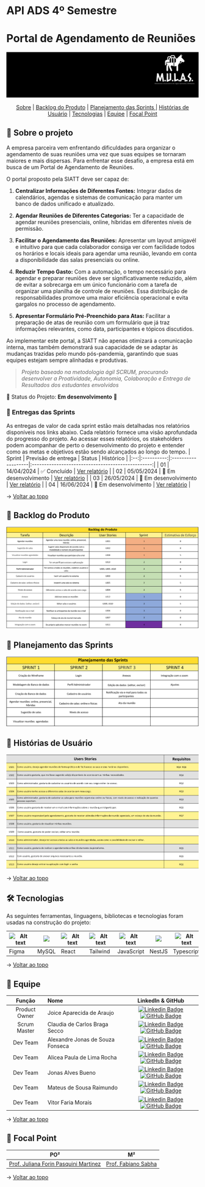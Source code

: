 # API ADS 4º Semestre

# Portal de Agendamento de Reuniões

<p align="center">
      <img src="/docs/img/Logo_Mulas.png" alt="Logo da Equipe Mulas">

<span id="topo">
<p align="center">
    <a href="#sobre">Sobre</a>  |  
    <a href="#backlogs">Backlog do Produto</a>  |  
    <a href="#planejamento">Planejamento das Sprints
</a>  |  
    <a href="#historiausuario">Histórias de Usuário</a>  |  
    <a href="#tecnologias">Tecnologias</a>  |  
    <a href="#equipe">Equipe</a>  |  
    <a href="#focal">Focal Point</a>  
    
</p>
   
<span id="sobre">

## :bookmark_tabs: Sobre o projeto

A empresa parceira vem enfrentando dificuldades para organizar o agendamento de suas reuniões uma vez que suas equipes se tornaram maiores e mais dispersas. Para enfrentar esse desafio, a empresa está em busca de um Portal de Agendamento de Reuniões.

O portal proposto pela SIATT deve ser capaz de:

1. **Centralizar Informações de Diferentes Fontes:** Integrar dados de calendários, agendas e sistemas de comunicação para manter um banco de dados unificado e atualizado.

2. **Agendar Reuniões de Diferentes Categorias:** Ter a capacidade de agendar reuniões presenciais, online, híbridas em diferentes níveis de permissão.

3. **Facilitar o Agendamento das Reuniões:** Apresentar um layout amigavél e intuitivo para que cada colaborador consiga ver com facilidade todos os horários e locais ideais para agendar uma reunião, levando em conta a disponibilidade das salas presenciais ou online.

4. **Reduzir Tempo Gasto:** Com a automação, o tempo necessário para agendar e preparar reuniões deve ser significativamente reduzido, além de evitar a sobrecarga em um único funcionário com a tarefa de organizar uma planilha de controle de reuniões. Essa distribuição de responsabilidades promove uma maior eficiência operacional e evita gargalos no processo de agendamento.

5. **Apresentar Formulário Pré-Preenchido para Atas:** Facilitar a preparação de atas de reunião com um formulário que já traz informações relevantes, como data, participantes e tópicos discutidos.

Ao implementar este portal, a SIATT não apenas otimizará a comunicação interna, mas também demonstrará sua capacidade de se adaptar às mudanças trazidas pelo mundo pós-pandemia, garantindo que suas equipes estejam sempre alinhadas e produtivas.

> _Projeto baseado na metodologia ágil SCRUM, procurando desenvolver a Proatividade, Autonomia, Colaboração e Entrega de Resultados dos estudantes envolvidos_

:pushpin: Status do Projeto: **Em desenvolvimento** 🚧

### 🏁 Entregas das Sprints

As entregas de valor de cada sprint estão mais detalhadas nos relatórios disponíveis nos links abaixo. Cada relatório fornece uma visão aprofundada do progresso do projeto. Ao acessar esses relatórios, os stakeholders podem acompanhar de perto o desenvolvimento do projeto e entender como as metas e objetivos estão sendo alcançados ao longo do tempo.
| Sprint | Previsão de entrega | Status | Histórico |
|:--:|:----------:|:-------------------|:-------------------------------------------------:|
| 01 | 14/04/2024 | :white_check_mark: Concluído | [Ver relatório](https://github.com/m-u-l-a-s/API-SIATT/tree/develop/docs/Sprint01/README.md) |
| 02 | 05/05/2024 | 🚧 Em desenvolvimento | [Ver relatório](https://github.com/m-u-l-a-s/API-SIATT/tree/develop/docs/Sprint02/README.md) |
| 03 | 26/05/2024 | 🚧 Em desenvolvimento | [Ver relatório](https://github.com/m-u-l-a-s/API-SIATT/tree/develop/docs/Sprint03/README.md) |
| 04 | 16/06/2024 | 🚧 Em desenvolvimento | [Ver relatório](https://github.com/m-u-l-a-s/API-SIATT/tree/develop/docs/Sprint04/README.md) |

→ [Voltar ao topo](#topo)

<span id="backlogs">

## :dart: Backlog do Produto

<p align="center">
      <img src="/docs/img/Backlog_do_produto.png" alt="Backlog do Produto">

<span id="planejamento">

## :dart: Planejamento das Sprints

<p align="center">
      <img src="/docs/img/Planejamento_das_sprints.png" alt="Planejamento das Sprints">


<span id="historiausuario">

## :dart: Histórias de Usuário

<p align="center">
      <img src="/docs/img/historias_de_usuario.png" alt="Histórias de Usuário">


→ [Voltar ao topo](#topo)

<span id="tecnologias">

## 🛠️ Tecnologias

As seguintes ferramentas, linguagens, bibliotecas e tecnologias foram usadas na construção do projeto:

<table>
  <thead>
    <th><img
    src="https://user-images.githubusercontent.com/89823203/190877360-8c7f93cf-5f62-4f49-8641-3b605deb513e.png"
    alt="Alt text"
    title="Figma"
    style="display: inline-block; margin: 0 auto; width: 60px"></th>
    <th><img
    src="https://cdn.jsdelivr.net/gh/devicons/devicon@latest/icons/mysql/mysql-original-wordmark.svg" /></th>
    <th><img
    src="https://cdn.jsdelivr.net/gh/devicons/devicon@latest/icons/react/react-original.svg"
    alt="Alt text"
    title="React"
    style="display: inline-block; margin: 0 auto; width: 60px"></th>
    <th><img
    src="https://github.com/apiFatec/API-3-Semestre-Ionic/assets/112169639/8f7699b6-4ee3-4bfb-a761-f79faa45049d"
    alt="Alt text"
    title="Tailwind"
    style="display: inline-block; margin: 0 auto; width: 60px"></th>
     <th><img
    src="https://user-images.githubusercontent.com/89823203/190717820-53e9f06b-1aec-4e46-91e1-94ea2cf07100.svg"
    alt="Alt text"
    title="JavaScript"
    style="display: inline-block; margin: 0 auto; width: 60px"></th>
    <th><img
    src="https://cdn.jsdelivr.net/gh/devicons/devicon@latest/icons/nestjs/nestjs-original.svg" /></th>
     <th><img
    src="https://cdn.jsdelivr.net/gh/devicons/devicon/icons/typescript/typescript-original.svg"
    alt="Alt text"
    title="TypeScript"
    style="display: inline-block; margin: 0 auto; width: 60px"></th>
     <th><img
    src="https://cdn.jsdelivr.net/gh/devicons/devicon/icons/nodejs/nodejs-original-wordmark.svg"
    alt="Alt text"
    title="Node.Js"
    style="display: inline-block; margin: 0 auto; width: 60px"></th>
  </thead>

  <tbody>
    <td>Figma</td>
    <td>MySQL</td>
    <td>React</td>
    <td>Tailwind</td>
    <td>JavaScript</td>
    <td>NestJS</td>
    <td>Typescript</td>
    <td>Node.Js</td>
  </tbody>

</table>
    
→ [Voltar ao topo](#topo)

<span id="equipe">

## :bust_in_silhouette: Equipe

|    Função     | Nome                             |                                                                                                                                                            LinkedIn & GitHub                                                                                                                                                            |
| :-----------: | :------------------------------- | :-------------------------------------------------------------------------------------------------------------------------------------------------------------------------------------------------------------------------------------------------------------------------------------------------------------------------------------: |
| Product Owner | Joice Aparecida de Araujo        |          [![Linkedin Badge](https://img.shields.io/badge/Linkedin-blue?style=flat-square&logo=Linkedin&logoColor=white)](https://www.linkedin.com/in/joice-aparecida-581226250/) [![GitHub Badge](https://img.shields.io/badge/GitHub-111217?style=flat-square&logo=github&logoColor=white)](https://github.com/Joice-Araujo)           |
| Scrum Master  | Claudia de Carlos Braga Secco    |            [![Linkedin Badge](https://img.shields.io/badge/Linkedin-blue?style=flat-square&logo=Linkedin&logoColor=white)](https://www.linkedin.com/in/cláudia-braga-79b6b2278/) [![GitHub Badge](https://img.shields.io/badge/GitHub-111217?style=flat-square&logo=github&logoColor=white)](https://github.com/ClaudiaCBS)             |
|   Dev Team    | Alexandre Jonas de Souza Fonseca | [![Linkedin Badge](https://img.shields.io/badge/Linkedin-blue?style=flat-square&logo=Linkedin&logoColor=white)](https://www.linkedin.com/in/alexandre-jonas-de-souza-fonseca-989920181/) [![GitHub Badge](https://img.shields.io/badge/GitHub-111217?style=flat-square&logo=github&logoColor=white)](https://github.com/AlexandreJonas) |
|   Dev Team    | Alicea Paula de Lima Rocha       |     [![Linkedin Badge](https://img.shields.io/badge/Linkedin-blue?style=flat-square&logo=Linkedin&logoColor=white)](https://www.linkedin.com/in/alícea-paula-de-lima-rocha-bab682157/) [![GitHub Badge](https://img.shields.io/badge/GitHub-111217?style=flat-square&logo=github&logoColor=white)](https://github.com/alicearocha)      |
|   Dev Team    | Jonas Alves Bueno                |                  [![Linkedin Badge](https://img.shields.io/badge/Linkedin-blue?style=flat-square&logo=Linkedin&logoColor=white)](https://www.linkedin.com/in/jonas-alves/) [![GitHub Badge](https://img.shields.io/badge/GitHub-111217?style=flat-square&logo=github&logoColor=white)](https://github.com/dodekafonos)                  |
|   Dev Team    | Mateus de Sousa Raimundo         |           [![Linkedin Badge](https://img.shields.io/badge/Linkedin-blue?style=flat-square&logo=Linkedin&logoColor=white)](https://www.linkedin.com/in/mateus-sousa-ba976423a/) [![GitHub Badge](https://img.shields.io/badge/GitHub-111217?style=flat-square&logo=github&logoColor=white)](https://github.com/MateusdiSousa)            |
|   Dev Team    | Vitor Faria Morais               |          [![Linkedin Badge](https://img.shields.io/badge/Linkedin-blue?style=flat-square&logo=Linkedin&logoColor=white)](https://www.linkedin.com/in/vitor-faria-morais-330b19204/) [![GitHub Badge](https://img.shields.io/badge/GitHub-111217?style=flat-square&logo=github&logoColor=white)](https://github.com/vmorais111)          |

→ [Voltar ao topo](#topo)

<span id="focal">

## 🚀 Focal Point<a id="focal"></a>

|                                                                                                     PO²                                                                                                      |                                                                                   M²                                                                                   |
| :----------------------------------------------------------------------------------------------------------------------------------------------------------------------------------------------------------: | :--------------------------------------------------------------------------------------------------------------------------------------------------------------------: |
| <a href='https://www.linkedin.com/in/juliana-forin-pasquini-martinez-756b24163?utm_source=share&utm_campaign=share_via&utm_content=profile&utm_medium=android_app'>Prof. Juliana Forin Pasquini Martinez</a> | <a href='https://www.linkedin.com/in/fabiano-sabha-8661b4?utm_source=share&utm_campaign=share_via&utm_content=profile&utm_medium=android_app'>Prof. Fabiano Sabha </a> |

→ [Voltar ao topo](#topo)
